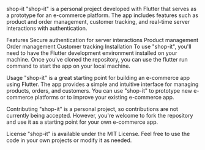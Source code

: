 shop-it
"shop-it" is a personal project developed with Flutter that serves as a prototype for an e-commerce platform. The app includes features such as product and order management, customer tracking, and real-time server interactions with authentication.

Features
Secure authentication for server interactions
Product management
Order management
Customer tracking
Installation
To use "shop-it", you'll need to have the Flutter development environment installed on your machine. Once you've cloned the repository, you can use the flutter run command to start the app on your local machine.

Usage
"shop-it" is a great starting point for building an e-commerce app using Flutter. The app provides a simple and intuitive interface for managing products, orders, and customers. You can use "shop-it" to prototype new e-commerce platforms or to improve your existing e-commerce app.

Contributing
"shop-it" is a personal project, so contributions are not currently being accepted. However, you're welcome to fork the repository and use it as a starting point for your own e-commerce app.

License
"shop-it" is available under the MIT License. Feel free to use the code in your own projects or modify it as needed.
